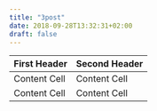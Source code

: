 ```yaml
---
title: "3post"
date: 2018-09-28T13:32:31+02:00
draft: false
---
```

| First Header  | Second Header |
| ------------- | ------------- |
| Content Cell  | Content Cell  |
| Content Cell  | Content Cell  |

